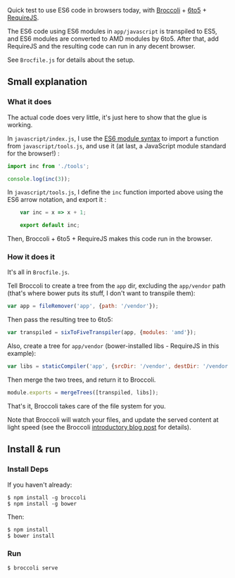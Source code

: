 Quick test to use ES6 code in browsers today, with [Broccoli][b] + [6to5][s] + [RequireJS][r].

The ES6 code using ES6 modules in `app/javascript` is transpiled to ES5, and ES6 modules are converted to AMD modules by 6to5. After that, add RequireJS and the resulting code can run in any decent browser.

See `Brocfile.js` for details about the setup.

## Small explanation

### What it does

The actual code does very little, it's just here to show that the glue is working.

In `javascript/index.js`, I use the [ES6 module syntax][m] to import a function from `javascript/tools.js`, and use it (at last, a JavaScript module standard for the browser!) :

```javascript
import inc from './tools';

console.log(inc(3));
```

In `javascript/tools.js`, I define the `inc` function imported above using the ES6 arrow notation, and export it :

```javascript
    var inc = x => x + 1;

    export default inc;
```

Then, Broccoli + 6to5 + RequireJS makes this code run in the browser.

### How it does it

It's all in `Brocfile.js`.

Tell Broccoli to create a tree from the `app` dir, excluding the `app/vendor` path (that's where bower puts its stuff, I don't want to transpile them):

```javascript
var app = fileRemover('app', {path: '/vendor'});
```

Then pass the resulting tree to 6to5:

```javascript
var transpiled = sixToFiveTranspiler(app, {modules: 'amd'});
```
Also, create a tree for `app/vendor` (bower-installed libs - RequireJS in this example):
```javascript
var libs = staticCompiler('app', {srcDir: '/vendor', destDir: '/vendor'})
```

Then merge the two trees, and return it to Broccoli.
```javascript
module.exports = mergeTrees([transpiled, libs]);
```

That's it, Broccoli takes care of the file system for you.

Note that Broccoli will watch your files, and update the served content at light speed (see the Broccoli [introductory blog post][i] for details).

## Install & run

### Install Deps

If you haven't already:

    $ npm install -g broccoli
    $ npm install -g bower

Then:

    $ npm install
    $ bower install

### Run

    $ broccoli serve


[b]: https://github.com/broccolijs/broccoli
[i]: http://www.solitr.com/blog/2014/02/broccoli-first-release/
[m]: http://www.2ality.com/2014/09/es6-modules-final.html
[r]: http://requirejs.org/
[s]: http://6to5.org
